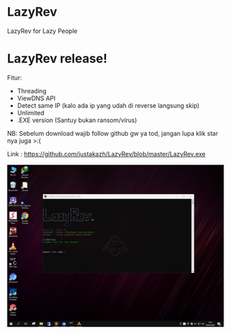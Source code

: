 # LazyRev
LazyRev for Lazy People

<h1>LazyRev release!</h1>

Fitur:
- Threading
- ViewDNS API
- Detect same IP (kalo ada ip yang udah di reverse langsung skip)
- Unlimited
- .EXE version (Santuy bukan ransom/virus)

NB: Sebelum download wajib follow github gw ya tod, jangan lupa klik star nya juga >:(

Link : https://github.com/justakazh/LazyRev/blob/master/LazyRev.exe
<br>
<br>
<img src="Capture.PNG">
